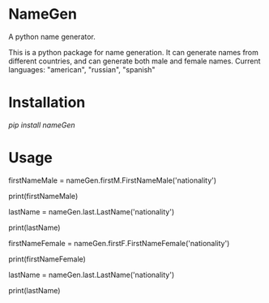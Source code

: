 # NameGen
A python name generator.

This is a python package for name generation. It can generate names from different countries, and can generate both male and female names.
Current languages: "american", "russian", "spanish"

# Installation
<i>pip install nameGen</i>

# Usage
firstNameMale = nameGen.firstM.FirstNameMale('nationality')

print(firstNameMale)

lastName = nameGen.last.LastName('nationality')

print(lastName)

firstNameFemale = nameGen.firstF.FirstNameFemale('nationality')

print(firstNameFemale)

lastName = nameGen.last.LastName('nationality')

print(lastName)
